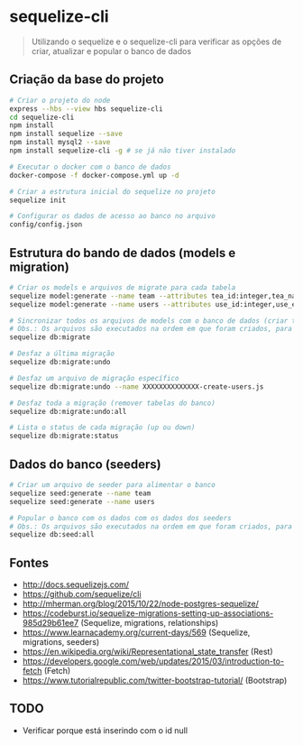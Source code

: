 # sequelize-cli
> Utilizando o sequelize e o sequelize-cli para verificar as opções de criar, atualizar e popular o banco de dados

## Criação da base do projeto
```bash
# Criar o projeto do node
express --hbs --view hbs sequelize-cli
cd sequelize-cli
npm install
npm install sequelize --save
npm install mysql2 --save
npm install sequelize-cli -g # se já não tiver instalado

# Executar o docker com o banco de dados
docker-compose -f docker-compose.yml up -d

# Criar a estrutura inicial do sequelize no projeto
sequelize init 

# Configurar os dados de acesso ao banco no arquivo
config/config.json
````

## Estrutura do bando de dados (models e migration)
```bash
# Criar os models e arquivos de migrate para cada tabela
sequelize model:generate --name team --attributes tea_id:integer,tea_name:string
sequelize model:generate --name users --attributes use_id:integer,use_email:string,use_name:string,use_password:string

# Sincronizar todos os arquivos de models com o banco de dados (criar tabelas no banco)
# Obs.: Os arquivos são executados na ordem em que foram criados, para alterar a ordem renomeie o timestamp
sequelize db:migrate

# Desfaz a última migração
sequelize db:migrate:undo

# Desfaz um arquivo de migração específico
sequelize db:migrate:undo --name XXXXXXXXXXXXXX-create-users.js

# Desfaz toda a migração (remover tabelas do banco)
sequelize db:migrate:undo:all

# Lista o status de cada migração (up ou down)
sequelize db:migrate:status
```

## Dados do banco (seeders)
```bash
# Criar um arquivo de seeder para alimentar o banco
sequelize seed:generate --name team
sequelize seed:generate --name users

# Popular o banco com os dados com os dados dos seeders
# Obs.: Os arquivos são executados na ordem em que foram criados, para alterar a ordem renomeie o timestamp
sequelize db:seed:all
```

## Fontes
- http://docs.sequelizejs.com/
- https://github.com/sequelize/cli
- http://mherman.org/blog/2015/10/22/node-postgres-sequelize/
- https://codeburst.io/sequelize-migrations-setting-up-associations-985d29b61ee7 (Sequelize, migrations, relationships)
- https://www.learnacademy.org/current-days/569 (Sequelize, migrations, seeders)
- https://en.wikipedia.org/wiki/Representational_state_transfer (Rest)
- https://developers.google.com/web/updates/2015/03/introduction-to-fetch (Fetch)
- https://www.tutorialrepublic.com/twitter-bootstrap-tutorial/ (Bootstrap)

## TODO
- Verificar porque está inserindo com o id null